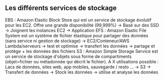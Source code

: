 
## Les différents services de stockage

EBS : Amazon Elastic Block Store qui est un service de stockage évolutif pour les EC2. Offre une grande disponibilité (99,999%)
-> Basé sur des SSD -> Joignent les instances EC2 -> Application
EFS : Amazon Elastic File System est un système de fichier élastique pour partager des données (sans service ni gestion de stockage) 
-> EC2/Conteneur/AWS Lambda/serveurs -> test et optimise -> transfert les données -> partage et protège + les données des fichiers
S3 : Amazon Simple Storage Service est un service de stockage d'objets sous forme de compartiments (objet=fichier ou métadonnée qui décrit le fichier). 
A X utilisations possible : Lacs de données, sites web, app mobiles, sauvegarde / resto ...
-> S3 -> Transfert de données -> Stock les données -> utilise et analyse les données 
